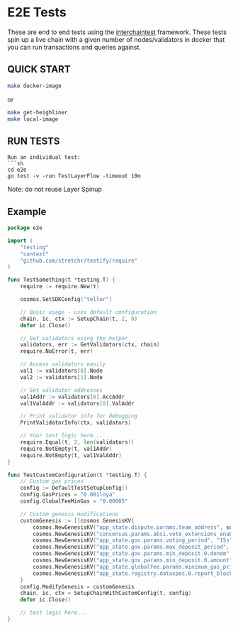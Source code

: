 # E2E Tests

These are end to end tests using the [interchaintest](https://github.com/strangelove-ventures/interchaintest) framework. These tests spin up a live chain with a given number of nodes/validators in docker that you can run transactions and queries against.

## QUICK START

```sh
make docker-image
```

or

```sh
make get-heighliner
make local-image
```

## RUN TESTS
```
Run an individual test:
```sh
cd e2e
go test -v -run TestLayerFlow -timeout 10m
```

Note: do not reuse Layer Spinup 


## Example

```go
package e2e

import (
	"testing"
	"context"
	"github.com/stretchr/testify/require"
)

func TestSomething(t *testing.T) {
	require := require.New(t)

	cosmos.SetSDKConfig("tellor")

	// Basic usage - uses default configuration
	chain, ic, ctx := SetupChain(t, 2, 0)
	defer ic.Close()

	// Get validators using the helper
	validators, err := GetValidators(ctx, chain)
	require.NoError(t, err)

	// Access validators easily
	val1 := validators[0].Node
	val2 := validators[1].Node

	// Get validator addresses
	val1Addr := validators[0].AccAddr
	val1ValAddr := validators[0].ValAddr

	// Print validator info for debugging
	PrintValidatorInfo(ctx, validators)

	// Your test logic here...
	require.Equal(t, 2, len(validators))
	require.NotEmpty(t, val1Addr)
	require.NotEmpty(t, val1ValAddr)
}

func TestCustomConfiguration(t *testing.T) {
	// Custom gas prices
	config := DefaultTestSetupConfig()
	config.GasPrices = "0.001loya"
	config.GlobalFeeMinGas = "0.00005"

	// Custom genesis modifications
	customGenesis := []cosmos.GenesisKV{
		cosmos.NewGenesisKV("app_state.dispute.params.team_address", sdk.MustAccAddressFromBech32("tellor14ncp4jg0d087l54pwnp8p036s0dc580xy4gavf").Bytes()),
		cosmos.NewGenesisKV("consensus.params.abci.vote_extensions_enable_height", "1"),
		cosmos.NewGenesisKV("app_state.gov.params.voting_period", "15s"),
		cosmos.NewGenesisKV("app_state.gov.params.max_deposit_period", "10s"),
		cosmos.NewGenesisKV("app_state.gov.params.min_deposit.0.denom", "loya"),
		cosmos.NewGenesisKV("app_state.gov.params.min_deposit.0.amount", "1"),
		cosmos.NewGenesisKV("app_state.globalfee.params.minimum_gas_prices.0.amount", "0.000025000000000000"),
		cosmos.NewGenesisKV("app_state.registry.dataspec.0.report_block_window", "5"),
	}
	config.ModifyGenesis = customGenesis
	chain, ic, ctx = SetupChainWithCustomConfig(t, config)
	defer ic.Close()

	// test logic here...
}
```